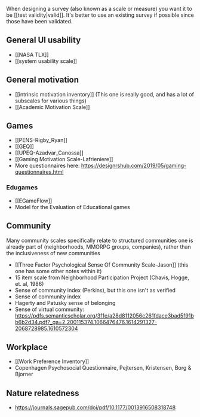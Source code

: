 When designing a survey (also known as a scale or measure) you want it to be [[test validity|valid]]. It's better to use an existing survey if possible since those have been validated.

## General UI usability

 - [[NASA TLX]]
 - [[system usability scale]]

## General motivation

 - [[intrinsic motivation inventory]] (This one is really good, and has a lot of subscales for various things)
 - [[Academic Motivation Scale]]

## Games

 - [[PENS-Rigby_Ryan]]
 - [[GEQ]]
 - [[UPEQ-Azadvar_Canossa]]
 - [[Gaming Motivation Scale-Lafrieniere]]
 - More questionnaires here: https://designrshub.com/2019/05/gaming-questionnaires.html

### Edugames

 - [[EGameFlow]]
 - Model for the Evaluation of Educational games

## Community

Many community scales specifically relate to structured communities one is already part of (neighborhoods, MMORPG groups, companies), rather than the inclusiveness of new communities

 - [[Three Factor Psychological Sense Of Community Scale-Jason]] (this one has some other notes within it)
 - 15 item scale from Neighborhood Participation Project (Chavis, Hogge, et. al, 1986)
 - Sense of community index (Perkins), but this one isn't as verified
 - Sense of community index
 - Hagerty and Patusky sense of belonging
 - Sense of virtual community: https://pdfs.semanticscholar.org/3f1e/a28d8112056c261fdace3bad5f91bb6b2d34.pdf?_ga=2.200115374.1066476476.1614291327-2068728985.1610572304

## Workplace

 - [[Work Preference Inventory]]
 - Copenhagen Psychosocial Questionnaire, Pejtersen, Kristensen, Borg & Bjorner

## Nature relatedness

 - https://journals.sagepub.com/doi/pdf/10.1177/0013916508318748
